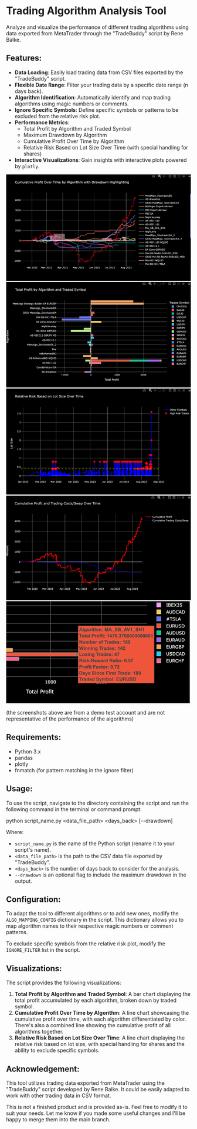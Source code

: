 # Trading Algorithm Analysis Tool

Analyze and visualize the performance of different trading algorithms using data exported from MetaTrader through the "TradeBuddy" script by Rene Balke.

## Features:

- **Data Loading**: Easily load trading data from CSV files exported by the "TradeBuddy" script.
- **Flexible Date Range**: Filter your trading data by a specific date range (n days back).
- **Algorithm Identification**: Automatically identify and map trading algorithms using magic numbers or comments.
- **Ignore Specific Symbols**: Define specific symbols or patterns to be excluded from the relative risk plot.
- **Performance Metrics**:
  - Total Profit by Algorithm and Traded Symbol
  - Maximum Drawdown by Algorithm
  - Cumulative Profit Over Time by Algorithm
  - Relative Risk Based on Lot Size Over Time (with special handling for shares)
- **Interactive Visualizations**: Gain insights with interactive plots powered by `plotly`.

![img_1.png](img_1.png)
![img_3.png](img_3.png)
![img_4.png](img_4.png)
![img_5.png](img_5.png)
![img_6.png](img_6.png)
  
(the screenshots above are from a demo test account and are not representative of the performance of the algorithms)

## Requirements:

- Python 3.x
- pandas
- plotly
- fnmatch (for pattern matching in the ignore filter)

## Usage:

To use the script, navigate to the directory containing the script and run the following command in the terminal or command prompt:

python script_name.py <data_file_path> <days_back> [--drawdown]

Where:
- `script_name.py` is the name of the Python script (rename it to your script's name).
- `<data_file_path>` is the path to the CSV data file exported by "TradeBuddy".
- `<days_back>` is the number of days back to consider for the analysis.
- `--drawdown` is an optional flag to include the maximum drawdown in the output.

## Configuration:

To adapt the tool to different algorithms or to add new ones, modify the `ALGO_MAPPING_CONFIG` dictionary in the script. This dictionary allows you to map algorithm names to their respective magic numbers or comment patterns.

To exclude specific symbols from the relative risk plot, modify the `IGNORE_FILTER` list in the script.

## Visualizations:

The script provides the following visualizations:

1. **Total Profit by Algorithm and Traded Symbol**: A bar chart displaying the total profit accumulated by each algorithm, broken down by traded symbol.
2. **Cumulative Profit Over Time by Algorithm**: A line chart showcasing the cumulative profit over time, with each algorithm differentiated by color. There's also a combined line showing the cumulative profit of all algorithms together.
3. **Relative Risk Based on Lot Size Over Time**: A line chart displaying the relative risk based on lot size, with special handling for shares and the ability to exclude specific symbols.

## Acknowledgement:

This tool utilizes trading data exported from MetaTrader using the "TradeBuddy" script developed by Rene Balke.
It could be easily adapted to work with other trading data in CSV format.

This is not a finished product and is provided as-is. Feel free to modify it to suit your needs. Let me know if you made some useful changes and I'll be happy to merge them into the main branch.
